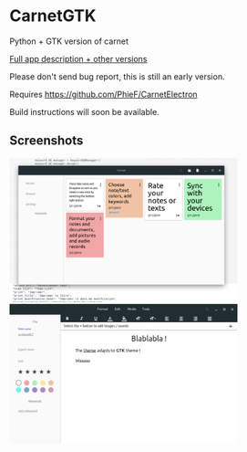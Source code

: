 # CarnetGTK
Python + GTK version of carnet


[Full app description + other versions](https://github.com/PhieF/CarnetDocumentation)


Please don't send bug report, this is still an early version.


Requires https://github.com/PhieF/CarnetElectron 

Build instructions will soon be available.



## Screenshots


<img src="screenshots/overview.png" width="400" />

<img src="screenshots/editor.png" width="400" />
